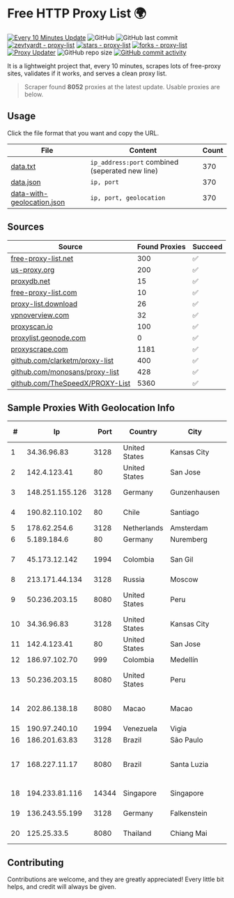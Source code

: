 
# Free HTTP Proxy List 🌍

[![Every 10 Minutes Update](https://github.com/mertguvencli/http-proxy-list/actions/workflows/main.yml/badge.svg?branch=main)](https://github.com/mertguvencli/http-proxy-list/actions/workflows/main.yml)
![GitHub](https://img.shields.io/github/license/mertguvencli/http-proxy-list)
![GitHub last commit](https://img.shields.io/github/last-commit/mertguvencli/http-proxy-list)
[![zevtyardt - proxy-list](https://img.shields.io/static/v1?label=zevtyardt&message=proxy-list&color=blue&logo=github)](https://github.com/zevtyardt/proxy-list "Go to GitHub repo")
[![stars - proxy-list](https://img.shields.io/github/stars/zevtyardt/proxy-list?style=social)](https://github.com/zevtyardt/proxy-list)
[![forks - proxy-list](https://img.shields.io/github/forks/zevtyardt/proxy-list?style=social)](https://github.com/zevtyardt/proxy-list)
[![Proxy Updater](https://github.com/zevtyardt/proxy-list/workflows/Proxy%20Updater/badge.svg)](https://github.com/zevtyardt/proxy-list/actions?query=workflow:"Proxy+Updater")
![GitHub repo size](https://img.shields.io/github/repo-size/zevtyardt/proxy-list)
[![GitHub commit activity](https://img.shields.io/github/commit-activity/m/zevtyardt/proxy-list?logo=commits)](https://github.com/zevtyardt/proxy-list/commits/main)

It is a lightweight project that, every 10 minutes, scrapes lots of free-proxy sites, validates if it works, and serves a clean proxy list.

> Scraper found **8052** proxies at the latest update. Usable proxies are below.

## Usage

Click the file format that you want and copy the URL.

|File|Content|Count|
|----|-------|-----|
|[data.txt](https://raw.githubusercontent.com/mertguvencli/http-proxy-list/main/proxy-list/data.txt)|`ip_address:port` combined (seperated new line)|370|
|[data.json](https://raw.githubusercontent.com/mertguvencli/http-proxy-list/main/proxy-list/data.json)|`ip, port`|370|
|[data-with-geolocation.json](https://raw.githubusercontent.com/mertguvencli/http-proxy-list/main/proxy-list/data-with-geolocation.json)|`ip, port, geolocation`|370|

## Sources

|Source|Found Proxies|Succeed|
|------|-------------|-------|
|[free-proxy-list.net](https://free-proxy-list.net)|300|✅|
|[us-proxy.org](https://www.us-proxy.org)|200|✅|
|[proxydb.net](http://proxydb.net)|15|✅|
|[free-proxy-list.com](https://free-proxy-list.com/?page=&port=&type%5B%5D=http&type%5B%5D=https&up_time=0&search=Search)|10|✅|
|[proxy-list.download](https://www.proxy-list.download/HTTP)|26|✅|
|[vpnoverview.com](https://vpnoverview.com/privacy/anonymous-browsing/free-proxy-servers)|32|✅|
|[proxyscan.io](https://www.proxyscan.io)|100|✅|
|[proxylist.geonode.com](https://proxylist.geonode.com/api/proxy-list?limit=300&page=1&sort_by=lastChecked&sort_type=desc&protocols=http,https)|0|✅|
|[proxyscrape.com](https://api.proxyscrape.com/v2/?request=displayproxies&protocol=http&timeout=10000&country=all&ssl=all&anonymity=all)|1181|✅|
|[github.com/clarketm/proxy-list](https://raw.githubusercontent.com/clarketm/proxy-list/master/proxy-list-raw.txt)|400|✅|
|[github.com/monosans/proxy-list](https://raw.githubusercontent.com/monosans/proxy-list/main/proxies/http.txt)|428|✅|
|[github.com/TheSpeedX/PROXY-List](https://raw.githubusercontent.com/TheSpeedX/PROXY-List/master/http.txt)|5360|✅|


## Sample Proxies With Geolocation Info

|#|Ip|Port|Country|City|Internet Service Provider|
|-|--|----|-------|----|-------------------------|
|1|34.36.96.83|3128|United States|Kansas City|Google LLC|
|2|142.4.123.41|80|United States|San Jose|PEG TECH INC|
|3|148.251.155.126|3128|Germany|Gunzenhausen|Hetzner Online GmbH|
|4|190.82.110.102|80|Chile|Santiago|Telefonica Empresas|
|5|178.62.254.6|3128|Netherlands|Amsterdam|DigitalOcean, LLC|
|6|5.189.184.6|80|Germany|Nuremberg|Contabo GmbH|
|7|45.173.12.142|1994|Colombia|San Gil|Atenea Telecomunicaciones S.A.S|
|8|213.171.44.134|3128|Russia|Moscow|JSC Comcor|
|9|50.236.203.15|8080|United States|Peru|Comcast Cable Communications, LLC|
|10|34.36.96.83|3128|United States|Kansas City|Google LLC|
|11|142.4.123.41|80|United States|San Jose|PEG TECH INC|
|12|186.97.102.70|999|Colombia|Medellín|Colombia Móvil|
|13|50.236.203.15|8080|United States|Peru|Comcast Cable Communications, LLC|
|14|202.86.138.18|8080|Macao|Macao|Companhia de Telecomunicacoes de Macau|
|15|190.97.240.10|1994|Venezuela|Vigia|Viginet C.A|
|16|186.201.63.83|3128|Brazil|São Paulo|Vivo|
|17|168.227.11.17|8080|Brazil|Santa Luzia|Companhia Itabirana TelecomunicaÔÔes Ltda|
|18|194.233.81.116|14344|Singapore|Singapore|Contabo Asia Private Limited|
|19|136.243.55.199|3128|Germany|Falkenstein|Hetzner Online GmbH|
|20|125.25.33.5|8080|Thailand|Chiang Mai|TOT Public Company Limited|



## Contributing

Contributions are welcome, and they are greatly appreciated! Every
little bit helps, and credit will always be given.

